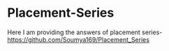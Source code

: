 # Placement-Series
Here I am providing the answers of placement series- https://github.com/Soumya169/Placement_Series

